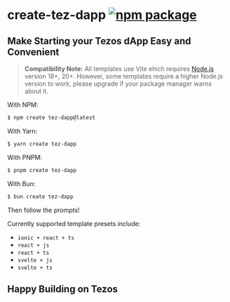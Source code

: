 # create-tez-dapp <a href="https://npmjs.com/package/create-vite"><img src="https://img.shields.io/npm/v/create-vite" alt="npm package"></a>

## Make Starting your Tezos dApp Easy and Convenient

> **Compatibility Note:**
> All templates use Vite ehich requires [Node.js](https://nodejs.org/en/) version 18+, 20+. However, some templates require a higher Node.js version to work, please upgrade if your package manager warns about it.

With NPM:

```bash
$ npm create tez-dapp@latest
```

With Yarn:

```bash
$ yarn create tez-dapp
```

With PNPM:

```bash
$ pnpm create tez-dapp
```

With Bun:

```bash
$ bun create tez-dapp
```

Then follow the prompts!

Currently supported template presets include:

- `ionic + react + ts`
- `react + js`
- `react + ts`
- `svelte + js`
- `svelte + ts`

## Happy Building on Tezos
